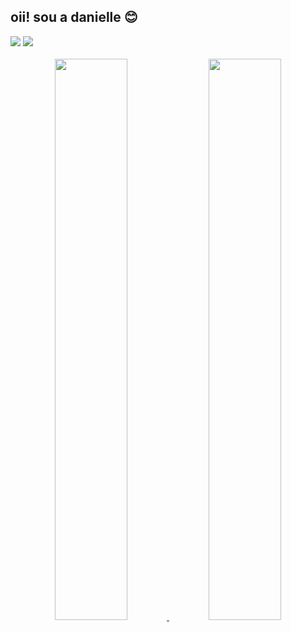 ## oii! sou a danielle 😊

<div>
  <a href = "mailto:daniellesousafernandes@gmail.com"><img src="https://img.shields.io/badge/-Gmail-%23333?style=for-the-badge&logo=gmail&logoColor=white" target="_blank"></a>
  <a href="https://www.linkedin.com/in/daniefernandes/" target="_blank"><img src="https://img.shields.io/badge/-LinkedIn-%230077B5?style=for-the-badge&logo=linkedin&logoColor=white" target="_blank"></a> 
</div>

</br>


<div align="center">
  <a href="https://github.com/fernandesdanielle">
  <img width="48%" src="https://github-readme-stats.vercel.app/api?username=fernandesdanielle&show_icons=true&theme=onedark&include_all_commits=true&count_private=true"/>
  <img width="48%" src="https://github-readme-stats.vercel.app/api/top-langs/?username=fernandesdanielle&layout=compact&langs_count=7&theme=onedark"/>
</div>
  
